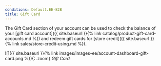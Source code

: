 ```yaml
---
conditions: Default.EE-B2B
title: Gift Card
---
```


The Gift Card section of your account can be used to check the balance of your [gift card account]({{ site.baseurl }}{% link catalog/product-gift-card-accounts.md %}) and redeem gift cards for [store credit]({{ site.baseurl }}{% link sales/store-credit-using.md %}).

![]({{ site.baseurl }}{% link images/images-ee/account-dashboard-gift-card.png %}){: .zoom}
_Gift Card_
